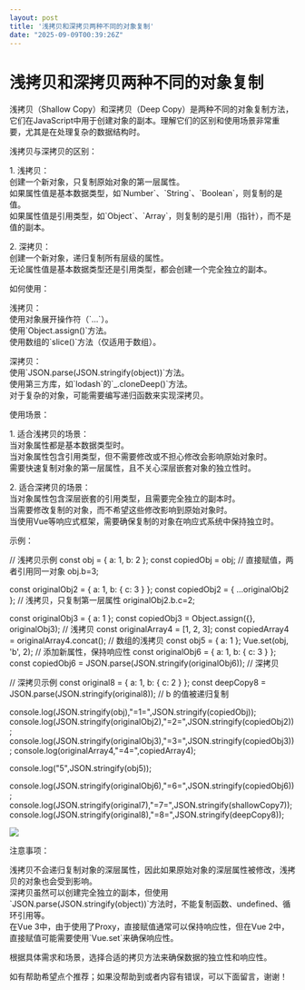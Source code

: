 ```yaml
---
layout: post
title: '浅拷贝和深拷贝两种不同的对象复制'
date: "2025-09-09T00:39:26Z"
---
```

浅拷贝和深拷贝两种不同的对象复制
================

浅拷贝（Shallow Copy）和深拷贝（Deep Copy）是两种不同的对象复制方法，它们在JavaScript中用于创建对象的副本。理解它们的区别和使用场景非常重要，尤其是在处理复杂的数据结构时。

浅拷贝与深拷贝的区别：

1\. 浅拷贝：  
创建一个新对象，只复制原始对象的第一层属性。  
如果属性值是基本数据类型，如\`Number\`、\`String\`、\`Boolean\`，则复制的是值。  
如果属性值是引用类型，如\`Object\`、\`Array\`，则复制的是引用（指针），而不是值的副本。

2\. 深拷贝：  
创建一个新对象，递归复制所有层级的属性。  
无论属性值是基本数据类型还是引用类型，都会创建一个完全独立的副本。

如何使用：

浅拷贝：  
使用对象展开操作符（\`...\`）。  
使用\`Object.assign()\`方法。  
使用数组的\`slice()\`方法（仅适用于数组）。

深拷贝：  
使用\`JSON.parse(JSON.stringify(object))\`方法。  
使用第三方库，如\`lodash\`的\`\_.cloneDeep()\`方法。  
对于复杂的对象，可能需要编写递归函数来实现深拷贝。

使用场景：

1\. 适合浅拷贝的场景：  
当对象属性都是基本数据类型时。  
当对象属性包含引用类型，但不需要修改或不担心修改会影响原始对象时。  
需要快速复制对象的第一层属性，且不关心深层嵌套对象的独立性时。

2\. 适合深拷贝的场景：  
当对象属性包含深层嵌套的引用类型，且需要完全独立的副本时。  
当需要修改复制的对象，而不希望这些修改影响到原始对象时。  
当使用Vue等响应式框架，需要确保复制的对象在响应式系统中保持独立时。

示例：

// 浅拷贝示例
const obj = { a: 1, b: 2 };
const copiedObj \= obj; // 直接赋值，两者引用同一对象
obj.b=3;

const originalObj2 \= { a: 1, b: { c: 3 } };
const copiedObj2 \= { ...originalObj2 }; // 浅拷贝，只复制第一层属性
originalObj2.b.c=2;

const originalObj3 \= { a: 1 };
const copiedObj3 \= Object.assign({}, originalObj3); // 浅拷贝
const originalArray4 \= \[1, 2, 3\];
const copiedArray4 \= originalArray4.concat(); // 数组的浅拷贝
const obj5 \= { a: 1 };
Vue.set(obj, 'b', 2); // 添加新属性，保持响应性
const originalObj6 \= { a: 1, b: { c: 3 } };
const copiedObj6 \= JSON.parse(JSON.stringify(originalObj6)); // 深拷贝

// 深拷贝示例
const original8 \= { a: 1, b: { c: 2 } };
const deepCopy8 \= JSON.parse(JSON.stringify(original8)); // b 的值被递归复制

console.log(JSON.stringify(obj),"=1=",JSON.stringify(copiedObj));
console.log(JSON.stringify(originalObj2),"=2=",JSON.stringify(copiedObj2));
console.log(JSON.stringify(originalObj3),"=3=",JSON.stringify(copiedObj3));
console.log(originalArray4,"=4=",copiedArray4);

console.log("5",JSON.stringify(obj5));

console.log(JSON.stringify(originalObj6),"=6=",JSON.stringify(copiedObj6));
console.log(JSON.stringify(original7),"=7=",JSON.stringify(shallowCopy7));
console.log(JSON.stringify(original8),"=8=",JSON.stringify(deepCopy8));

![](https://img2024.cnblogs.com/blog/1372671/202406/1372671-20240619095106423-245490142.png)

注意事项：

浅拷贝不会递归复制对象的深层属性，因此如果原始对象的深层属性被修改，浅拷贝的对象也会受到影响。  
深拷贝虽然可以创建完全独立的副本，但使用\`JSON.parse(JSON.stringify(object))\`方法时，不能复制函数、undefined、循环引用等。  
在Vue 3中，由于使用了Proxy，直接赋值通常可以保持响应性，但在Vue 2中，直接赋值可能需要使用\`Vue.set\`来确保响应性。

根据具体需求和场景，选择合适的拷贝方法来确保数据的独立性和响应性。

如有帮助希望点个推荐；如果没帮助到或者内容有错误，可以下面留言，谢谢！
